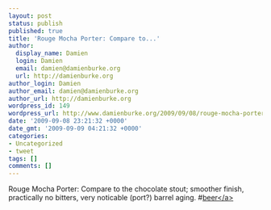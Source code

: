 ```yaml
---
layout: post
status: publish
published: true
title: 'Rouge Mocha Porter: Compare to...'
author:
  display_name: Damien
  login: Damien
  email: damien@damienburke.org
  url: http://damienburke.org
author_login: Damien
author_email: damien@damienburke.org
author_url: http://damienburke.org
wordpress_id: 149
wordpress_url: http://www.damienburke.org/2009/09/08/rouge-mocha-porter-compare-to/
date: '2009-09-08 23:21:32 +0000'
date_gmt: '2009-09-09 04:21:32 +0000'
categories:
- Uncategorized
- tweet
tags: []
comments: []
---
```

<p>Rouge Mocha Porter: Compare to the chocolate stout; smoother finish, practically no bitters, very noticable (port?) barrel aging. #<a href="http:&#47;&#47;search.twitter.com&#47;search?q=%23beer" class="aktt_hashtag">beer<&#47;a></p>
